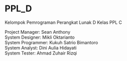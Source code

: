 # PPL_D

Kelompok Pemrograman Perangkat Lunak D Kelas PPL C <br>

Project Manager: Sean Anthony <br>
System Designer: Mikli Oktarianto <br>
System Programmer: Kukuh Satrio Bimantoro <br>
System Analyst: Dini Aulia Hidayati <br>
System Tester: Ahmad Zuhair Rizqi <br>
